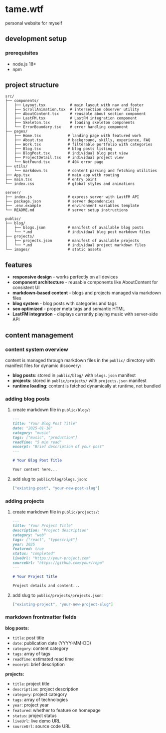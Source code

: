 # tame.wtf

personal website for myself

## development setup

### prerequisites
- node.js 18+
- npm


## project structure

```
src/
├── components/
│   ├── Layout.tsx           # main layout with nav and footer
│   ├── ScrollAnimation.tsx  # intersection observer utility
│   ├── AboutContent.tsx     # reusable about section component
│   ├── LastFM.tsx           # LastFM integration component
│   ├── Skeleton.tsx         # loading skeleton components
│   └── ErrorBoundary.tsx    # error handling component
├── pages/
│   ├── Home.tsx            # landing page with featured work
│   ├── About.tsx           # background, skills, experience, FAQ
│   ├── Work.tsx            # filterable portfolio with categories
│   ├── Blog.tsx            # blog posts listing
│   ├── BlogPost.tsx        # individual blog post view
│   ├── ProjectDetail.tsx   # individual project view
│   └── NotFound.tsx        # 404 error page
├── utils/
│   └── markdown.ts         # content parsing and fetching utilities
├── App.tsx                 # main app with routing
├── main.tsx                # entry point
└── index.css               # global styles and animations

server/
├── index.js                # express server with LastFM API
├── package.json            # server dependencies
├── .env.example            # environment variables template
└── README.md               # server setup instructions

public/
├── blog/
│   ├── blogs.json          # manifest of available blog posts
│   └── *.md                # individual blog post markdown files
├── projects/
│   ├── projects.json       # manifest of available projects
│   └── *.md                # individual project markdown files
└── images/                 # static assets
```

## features

- **responsive design** - works perfectly on all devices
- **component architecture** - reusable components like AboutContent for consistent UI
- **markdown-based content** - blogs and projects managed via markdown files
- **blog system** - blog posts with categories and tags
- **seo optimized** - proper meta tags and semantic HTML
- **LastFM integration** - displays currently playing music with server-side API

## content management

### content system overview
content is managed through markdown files in the `public/` directory with manifest files for dynamic discovery:

- **blog posts**: stored in `public/blog/` with `blogs.json` manifest
- **projects**: stored in `public/projects/` with `projects.json` manifest
- **runtime loading**: content is fetched dynamically at runtime, not bundled

### adding blog posts
1. create markdown file in `public/blog/`:
   ```markdown
   ---
   title: "Your Blog Post Title"
   date: "2025-01-18"
   category: "music"
   tags: ["music", "production"]
   readTime: "5 min read"
   excerpt: "Brief description of your post"
   ---

   # Your Blog Post Title

   Your content here...
   ```

2. add slug to `public/blog/blogs.json`:
   ```json
   ["existing-post", "your-new-post-slug"]
   ```

### adding projects
1. create markdown file in `public/projects/`:
   ```markdown
   ---
   title: "Your Project Title"
   description: "Project description"
   category: "web"
   tags: ["react", "typescript"]
   year: 2025
   featured: true
   status: "completed"
   liveUrl: "https://your-project.com"
   sourceUrl: "https://github.com/your/repo"
   ---

   # Your Project Title

   Project details and content...
   ```

2. add slug to `public/projects/projects.json`:
   ```json
   ["existing-project", "your-new-project-slug"]
   ```

### markdown frontmatter fields

**blog posts:**
- `title`: post title
- `date`: publication date (YYYY-MM-DD)
- `category`: content category
- `tags`: array of tags
- `readTime`: estimated read time
- `excerpt`: brief description

**projects:**
- `title`: project title
- `description`: project description
- `category`: project category
- `tags`: array of technologies
- `year`: project year
- `featured`: whether to feature on homepage
- `status`: project status
- `liveUrl`: live demo URL
- `sourceUrl`: source code URL
